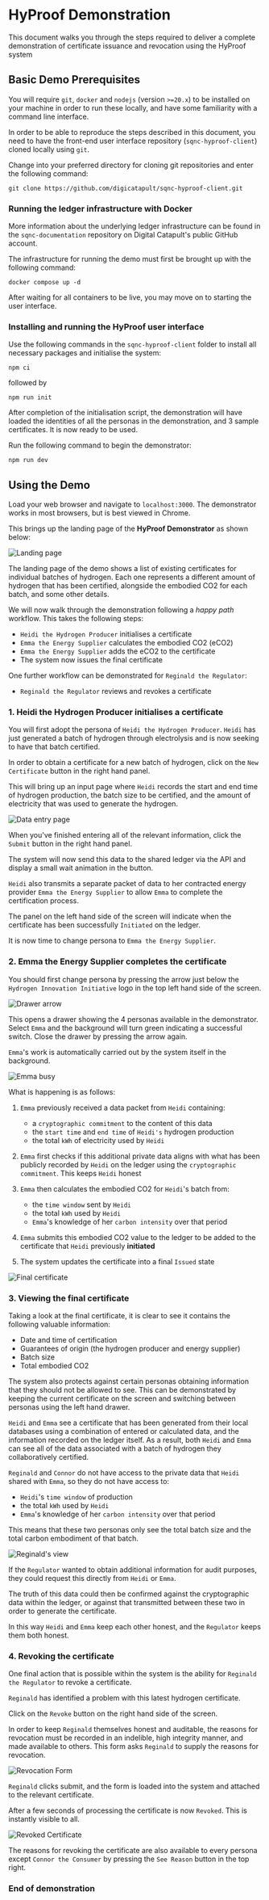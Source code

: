 # HyProof Demonstration

This document walks you through the steps required to deliver a complete demonstration of certificate issuance and revocation using the HyProof system

## Basic Demo Prerequisites

You will require `git`, `docker` and `nodejs` (version `>=20.x`) to be installed on your machine in order to run these locally, and have some familiarity with a command line interface.

In order to be able to reproduce the steps described in this document, you need to have the front-end user interface repository (`sqnc-hyproof-client`) cloned locally using `git`.

Change into your preferred directory for cloning git repositories and enter the following command:

```
git clone https://github.com/digicatapult/sqnc-hyproof-client.git
```

### Running the ledger infrastructure with Docker

More information about the underlying ledger infrastructure can be found in the `sqnc-documentation` repository on Digital Catapult's public GitHub account.

The infrastructure for running the demo must first be brought up with the following command:

`docker compose up -d`

After waiting for all containers to be live, you may move on to starting the user interface.

### Installing and running the HyProof user interface

Use the following commands in the `sqnc-hyproof-client` folder to install all necessary packages and initialise the system:
```
npm ci
```
followed by
```
npm run init
```
After completion of the initialisation script, the demonstration will have loaded the identities of all the personas in the demonstration, and 3 sample certificates. It is now ready to be used.

Run the following command to begin the demonstrator:
```
npm run dev
```

## Using the Demo

Load your web browser and navigate to `localhost:3000`. The demonstrator works in most browsers, but is best viewed in Chrome.

This brings up the landing page of the **HyProof Demonstrator** as shown below:

![Landing page](./landing_page.png)

The landing page of the demo shows a list of existing certificates for individual batches of hydrogen. Each one represents a different amount of hydrogen that has been certified, alongside the embodied CO2 for each batch, and some other details.

We will now walk through the demonstration following a *happy path* workflow. This takes the following steps:

- `Heidi the Hydrogen Producer` initialises a certificate
- `Emma the Energy Supplier` calculates the embodied CO2 (eCO2)
- `Emma the Energy Supplier` adds the eCO2 to the certificate
- The system now issues the final certificate

One further workflow can be demonstrated for `Reginald the Regulator`:

- `Reginald the Regulator` reviews and revokes a certificate


### 1. Heidi the Hydrogen Producer initialises a certificate

You will first adopt the persona of `Heidi the Hydrogen Producer`. `Heidi` has just generated a batch of hydrogen through electrolysis and is now seeking to have that batch certified.

In order to obtain a certificate for a new batch of hydrogen, click on the `New Certificate` button in the right hand panel.

This will bring up an input page where `Heidi` records the start and end time of hydrogen production, the batch size to be certified, and the amount of electricity that was used to generate the hydrogen.

![Data entry page](./data_entry.png)

When you've finished entering all of the relevant information, click the `Submit` button in the right hand panel.

The system will now send this data to the shared ledger via the API and display a small wait animation in the button.

`Heidi` also transmits a separate packet of data to her contracted energy provider `Emma the Energy Supplier` to allow `Emma` to complete the certification process.

The panel on the left hand side of the screen will indicate when the certificate has been successfully `Initiated` on the ledger.

It is now time to change persona to `Emma the Energy Supplier`. 

### 2. Emma the Energy Supplier completes the certificate

You should first change persona by pressing the arrow just below the `Hydrogen Innovation Initiative` logo in the top left hand side of the screen.

![Drawer arrow](./drawer_arrow.png)

This opens a drawer showing the 4 personas available in the demonstrator. Select `Emma` and the background will turn green indicating a successful switch. Close the drawer by pressing the arrow again.

`Emma`'s work is automatically carried out by the system itself in the background. 

![Emma busy](./energy_busy.png)

What is happening is as follows:

1. `Emma` previously received a data packet from `Heidi` containing:

    - a `cryptographic commitment` to the content of this data
    - the `start time` and `end time` of `Heidi's` hydrogen production
    - the total `kWh` of electricity used by `Heidi`

2. `Emma` first checks if this additional private data aligns with what has been publicly recorded by `Heidi` on the ledger using the `cryptographic commitment`. This keeps `Heidi` honest

3. `Emma` then calculates the embodied CO2 for `Heidi`'s batch from:

    - the `time window` sent by `Heidi`
    - the total `kWh` used by `Heidi`
    - `Emma`'s knowledge of her `carbon intensity` over that period

4. `Emma` submits this embodied CO2 value to the ledger to be added to the certificate that `Heidi` previously **initiated**

5. The system updates the certificate into a final `Issued` state

![Final certificate](./final_certificate.png)

### 3. Viewing the final certificate

Taking a look at the final certificate, it is clear to see it contains the following valuable information:

- Date and time of certification
- Guarantees of origin (the hydrogen producer and energy supplier)
- Batch size
- Total embodied CO2

The system also protects against certain personas obtaining information that they should not be allowed to see. This can be demonstrated by keeping the current certificate on the screen and switching between personas using the left hand drawer.

`Heidi` and `Emma` see a certificate that has been generated from their local databases using a combination of entered or calculated data, and the information recorded on the ledger itself. As a result, both `Heidi` and `Emma` can see all of the data associated with a batch of hydrogen they collaboratively certified.

`Reginald` and `Connor` do not have access to the private data that `Heidi` shared with `Emma`, so they do not have access to:

- `Heidi`'s `time window` of production
- the total `kWh` used by `Heidi`
- `Emma`'s knowledge of her `carbon intensity` over that period

This means that these two personas only see the total batch size and the total carbon embodiment of that batch.

![Reginald's view](./regulator_view.png)

If the `Regulator` wanted to obtain additional information for audit purposes, they could request this directly from `Heidi` or `Emma`.

The truth of this data could then be confirmed against the cryptographic data within the ledger, or against that transmitted between these two in order to generate the certificate.

In this way `Heidi` and `Emma` keep each other honest, and the `Regulator` keeps them both honest.

### 4. Revoking the certificate

One final action that is possible within the system is the ability for `Reginald the Regulator` to revoke a certificate.

`Reginald` has identified a problem with this latest hydrogen certificate.

Click on the `Revoke` button on the right hand side of the screen. 

In order to keep `Reginald` themselves honest and auditable, the reasons for revocation must be recorded in an indelible, high integrity manner, and made available to others. This form asks `Reginald` to supply the reasons for revocation.

![Revocation Form](./revocation_form.png)

`Reginald` clicks submit, and the form is loaded into the system and attached to the relevant certificate.

After a few seconds of processing the certificate is now `Revoked`. This is instantly visible to all.

![Revoked Certificate](./revoked_certificate.png)

The reasons for revoking the certificate are also available to every persona except `Connor the Consumer` by pressing the `See Reason` button in the top right.

### End of demonstration

